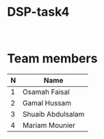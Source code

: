 # DSP-task4

<br>

# Team members 
  
| N             | Name          |
| ------------- | ------------- |
| 1             | Osamah Faisal |
| 2             | Gamal Hussam |
| 3             |   Shuaib Abdulsalam |
| 4             |  Mariam Mounier |
